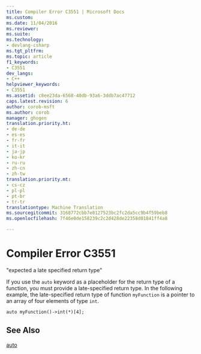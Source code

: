 ```yaml
---
title: Compiler Error C3551 | Microsoft Docs
ms.custom: 
ms.date: 11/04/2016
ms.reviewer: 
ms.suite: 
ms.technology:
- devlang-csharp
ms.tgt_pltfrm: 
ms.topic: article
f1_keywords:
- C3551
dev_langs:
- C++
helpviewer_keywords:
- C3551
ms.assetid: c8ee23da-6568-40db-93a6-3ddb7ac47712
caps.latest.revision: 6
author: corob-msft
ms.author: corob
manager: ghogen
translation.priority.ht:
- de-de
- es-es
- fr-fr
- it-it
- ja-jp
- ko-kr
- ru-ru
- zh-cn
- zh-tw
translation.priority.mt:
- cs-cz
- pl-pl
- pt-br
- tr-tr
translationtype: Machine Translation
ms.sourcegitcommit: 3168772cbb7e8127523bc2fc2da5cc9b4f59beb8
ms.openlocfilehash: 7f46e0de158239c2c2d428de22358d01841ff4a8

---
```

# Compiler Error C3551
"expected a late specified return type"  
  
 If you use the `auto` keyword as a placeholder for the return type of a function, you must provide a late-specified return type. In the following example, the late-specified return type of function `myFunction` is a pointer to an array of four elements of type `int`.  
  
```  
auto myFunction()->int(*)[4];   
```  
  
## See Also  
 [auto](../../cpp/auto-cpp.md)


<!--HONumber=Jan17_HO2-->


